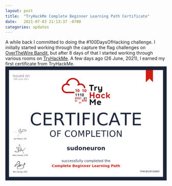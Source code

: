 ```yaml
---
layout: post
title:  "TryHackMe Complete Beginner Learning Path Certificate"
date:   2021-07-03 21:13:37 -0700
categories: updates
---
```

A while back I committed to doing the #100DaysOfHacking challenge. I iniitally started working through the capture the flag challenges on [OverTheWire Bandit](https://overthewire.org/wargames/bandit/), but after 8 days of that I started working through various rooms on [TryHackMe](https://tryhackme.com/dashboard). A few days ago (26 June, 2021), I earned my first certificate from TryHackMe.
![On 26 June, 2021 I completed the TryHackMe Complete Beginner Learning Path.](/img/THM-BICBYXABID.png "On 26 June, 2021 I completed the TryHackMe Complete Beginner Learning Path.")